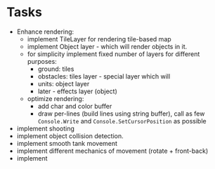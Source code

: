 ﻿# Tasks

* Enhance rendering:
   * implement TileLayer for rendering tile-based map
   * implement Object layer - which will render objects in it.
   * for simplicity implement fixed number of layers for different purposes:
     * ground: tiles
     * obstacles: tiles layer - special layer which will 
     * units: object layer
     * later - effects layer (object)
   * optimize rendering:
     * add char and color buffer
     * draw per-lines (build lines using string buffer), call as few
       `Console.Write` and `Console.SetCursorPosition` as possible
* implement shooting
* implement object collision detection.
* implement smooth tank movement
* implement different mechanics of movement (rotate + front-back)
* implement 